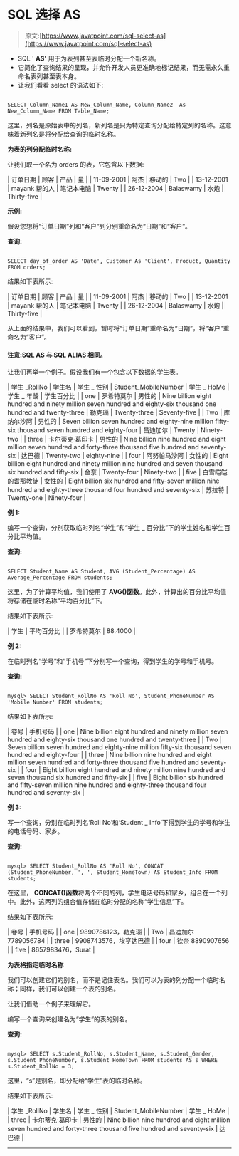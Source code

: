 # SQL 选择 AS

> 原文:[https://www.javatpoint.com/sql-select-as](https://www.javatpoint.com/sql-select-as)

*   SQL ' **AS'** 用于为表列甚至表临时分配一个新名称。
*   它简化了查询结果的呈现，并允许开发人员更准确地标记结果，而无需永久重命名表列甚至表本身。
*   让我们看看 select 的语法如下:

```

SELECT Column_Name1 AS New_Column_Name, Column_Name2  As New_Column_Name FROM Table_Name;  

```

这里，列名是原始表中的列名，新列名是只为特定查询分配给特定列的名称。这意味着新列名是将分配给查询的临时名称。

**为表的列分配临时名称:**

让我们取一个名为 orders 的表，它包含以下数据:

| 订单日期 | 顾客 | 产品 | 量 |
| 11-09-2001 | 阿杰 | 移动的 | Two |
| 13-12-2001 | mayank 帮的人 | 笔记本电脑 | Twenty |
| 26-12-2004 | Balaswamy | 水炮 | Thirty-five |

**示例:**

假设您想将“订单日期”列和“客户”列分别重命名为“日期”和“客户”。

**查询:**

```

SELECT day_of_order AS 'Date', Customer As 'Client', Product, Quantity FROM orders;    

```

结果如下表所示:

| 订单日期 | 顾客 | 产品 | 量 |
| 11-09-2001 | 阿杰 | 移动的 | Two |
| 13-12-2001 | mayank 帮的人 | 笔记本电脑 | Twenty |
| 26-12-2004 | Balaswamy | 水炮 | Thirty-five |

从上面的结果中，我们可以看到，暂时将“订单日期”重命名为“日期”，将“客户”重命名为“客户”。

#### 注意:SQL AS 与 SQL ALIAS 相同。

让我们再举一个例子。假设我们有一个包含以下数据的学生表。

| 学生 _RollNo | 学生名 | 学生 _ 性别 | Student_MobileNumber | 学生 _ HoMe | 学生 _ 年龄 | 学生百分比 |
| one | 罗希特莫尔 | 男性的 | Nine billion eight hundred and ninety million seven hundred and eighty-six thousand one hundred and twenty-three | 勒克瑙 | Twenty-three | Seventy-five |
| Two | 库纳尔沙阿 | 男性的 | Seven billion seven hundred and eighty-nine million fifty-six thousand seven hundred and eighty-four | 昌迪加尔 | Twenty | Ninety-two |
| three | 卡尔蒂克·葛印卡 | 男性的 | Nine billion nine hundred and eight million seven hundred and forty-three thousand five hundred and seventy-six | 达巴德 | Twenty-two | eighty-nine |
| four | 阿努帕马沙阿 | 女性的 | Eight billion eight hundred and ninety million nine hundred and seven thousand six hundred and fifty-six | 金奈 | Twenty-four | Ninety-two |
| five | 白雪皑皑的耆那教徒 | 女性的 | Eight billion six hundred and fifty-seven million nine hundred and eighty-three thousand four hundred and seventy-six | 苏拉特 | Twenty-one | Ninety-four |

**例 1:**

编写一个查询，分别获取临时列名“学生”和“学生 _ 百分比”下的学生姓名和学生百分比平均值。

**查询:**

```

SELECT Student_Name AS Student, AVG (Student_Percentage) AS Average_Percentage FROM students;

```

这里，为了计算平均值，我们使用了 **AVG()函数**。此外，计算出的百分比平均值将存储在临时名称“平均百分比”下。

结果如下表所示:

| 学生 | 平均百分比 |
| 罗希特莫尔 | 88.4000 |

**例 2:**

在临时列名“学号”和“手机号”下分别写一个查询，得到学生的学号和手机号。

**查询:**

```

mysql> SELECT Student_RollNo AS 'Roll No', Student_PhoneNumber AS 'Mobile Number' FROM students;

```

结果如下表所示:

| 卷号 | 手机号码 |
| one | Nine billion eight hundred and ninety million seven hundred and eighty-six thousand one hundred and twenty-three |
| Two | Seven billion seven hundred and eighty-nine million fifty-six thousand seven hundred and eighty-four |
| three | Nine billion nine hundred and eight million seven hundred and forty-three thousand five hundred and seventy-six |
| four | Eight billion eight hundred and ninety million nine hundred and seven thousand six hundred and fifty-six |
| five | Eight billion six hundred and fifty-seven million nine hundred and eighty-three thousand four hundred and seventy-six |

**例 3:**

写一个查询，分别在临时列名‘Roll No’和‘Student _ Info’下得到学生的学号和学生的电话号码、家乡。

**查询:**

```

mysql> SELECT Student_RollNo AS 'Roll No', CONCAT (Student_PhoneNumber, ', ', Student_HomeTown) AS Student_Info FROM students;

```

在这里， **CONCAT()函数**将两个不同的列，学生电话号码和家乡，组合在一个列中。此外，这两列的组合值存储在临时分配的名称“学生信息”下。

结果如下表所示:

| 卷号 | 手机号码 |
| one | 9890786123，勒克瑙 |
| Two | 昌迪加尔 7789056784 |
| three | 9908743576，埃亨达巴德 |
| four | 钦奈 8890907656 |
| five | 8657983476，Surat |

**为表格指定临时名称**

我们可以创建它们的别名，而不是记住表名。我们可以为表的列分配一个临时名称；同样，我们可以创建一个表的别名。

让我们借助一个例子来理解它。

编写一个查询来创建名为“学生”的表的别名。

**查询:**

```

mysql> SELECT s.Student_RollNo, s.Student_Name, s.Student_Gender, s.Student_PhoneNumber, s.Student_HomeTown FROM students AS s WHERE s.Student_RollNo = 3;

```

这里，“s”是别名，即分配给“学生”表的临时名称。

结果如下表所示:

| 学生 _RollNo | 学生名 | 学生 _ 性别 | Student_MobileNumber | 学生 _ HoMe |
| three | 卡尔蒂克·葛印卡 | 男性的 | Nine billion nine hundred and eight million seven hundred and forty-three thousand five hundred and seventy-six | 达巴德 |

* * *
